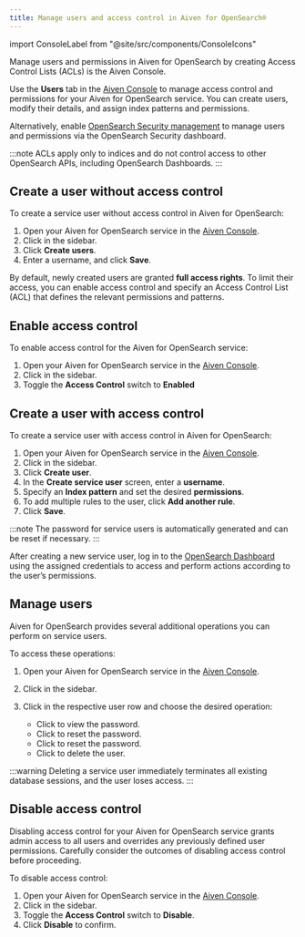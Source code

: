 ```yaml
---
title: Manage users and access control in Aiven for OpenSearch®
---
```

import ConsoleLabel from "@site/src/components/ConsoleIcons"

Manage users and permissions in Aiven for OpenSearch by creating Access Control Lists (ACLs) is the Aiven Console.

Use the **Users** tab in the [Aiven Console](https://console.aiven.io) to manage access
control and permissions for your Aiven for OpenSearch service. You can create users,
modify their details, and assign index patterns and permissions.

Alternatively, enable
[OpenSearch Security management](/docs/products/opensearch/howto/enable-opensearch-security)
to manage users and permissions via the OpenSearch Security dashboard.

:::note
ACLs apply only to indices and do not control access to other OpenSearch APIs,
including OpenSearch Dashboards.
:::

## Create a user without access control

To create a service user without access control in Aiven for OpenSearch:

1. Open your Aiven for OpenSearch service in the [Aiven Console](https://console.aiven.io).
1. Click <ConsoleLabel name="serviceusers"/> in the sidebar.
1. Click **Create users**.
1. Enter a username, and click **Save**.

By default, newly created users are granted **full access rights**.
To limit their access, you can enable access control
and specify an Access Control List (ACL) that defines the relevant permissions
and patterns.

## Enable access control

To enable access control for the Aiven for OpenSearch service:

1. Open your Aiven for OpenSearch service in the [Aiven Console](https://console.aiven.io).
1. Click <ConsoleLabel name="serviceusers"/> in the sidebar.
1. Toggle the **Access Control** switch to **Enabled**

## Create a user with access control

To create a service user with access control in Aiven for OpenSearch:

1. Open your Aiven for OpenSearch service in the [Aiven Console](https://console.aiven.io).
1. Click <ConsoleLabel name="serviceusers"/> in the sidebar.
1. Click **Create user**.
1. In the **Create service user** screen, enter a **username**.
1. Specify an **Index pattern** and set the desired **permissions**.
1. To add multiple rules to the user, click **Add another rule**.
1. Click **Save**.

:::note
The password for service users is automatically generated and can be
reset if necessary.
:::

After creating a new service user, log in to the
[OpenSearch Dashboard](/docs/products/opensearch/dashboards) using the assigned
credentials to access and perform actions according to the user’s permissions.

## Manage users

Aiven for OpenSearch provides several additional operations you can perform on
service users.

To access these operations:

1. Open your Aiven for OpenSearch service in the [Aiven Console](https://console.aiven.io).
1. Click <ConsoleLabel name="serviceusers"/> in the sidebar.
1. Click <ConsoleLabel name="actions"/> in the respective user row and
   choose the desired operation:

   - Click <ConsoleLabel name="show password"/> to view the password.
   - Click <ConsoleLabel name="reset password"/> to reset the password.
   - Click <ConsoleLabel name="reset password"/> to reset the password.
   - Click <ConsoleLabel name="delete user"/> to delete the user.

:::warning
Deleting a service user immediately terminates all existing database sessions,
and the user loses access.
:::

## Disable access control

Disabling access control for your Aiven for OpenSearch service grants admin access to
all users and overrides any previously defined user
permissions. Carefully consider the outcomes of disabling access control
before proceeding.

To disable access control:

1. Open your Aiven for OpenSearch service in the [Aiven Console](https://console.aiven.io).
1. Click <ConsoleLabel name="serviceusers"/> in the sidebar.
1. Toggle the **Access Control** switch to **Disable**.
1. Click **Disable** to confirm.
